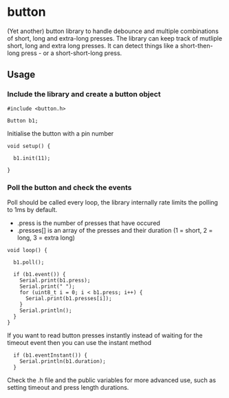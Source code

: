 # button
(Yet another) button library to handle debounce and multiple combinations of short, long and extra-long presses.
The library can keep track of mutliple short, long and extra long presses. It can detect things like a short-then-long press - or a short-short-long press.

## Usage


### Include the library and create a button object
```
#include <button.h>

Button b1;
```


Initialise the button with a pin number
```
void setup() {

  b1.init(11);

}
```


### Poll the button and check the events
Poll should be called every loop, the library internally rate limits the polling to 1ms by default.
* .press is the number of presses that have occured
* .presses[] is an array of the presses and their duration (1 = short, 2 = long, 3 = extra long)
```
void loop() {

  b1.poll();

  if (b1.event()) {
    Serial.print(b1.press);
    Serial.print(" ");
    for (uint8_t i = 0; i < b1.press; i++) {
      Serial.print(b1.presses[i]);
    }
    Serial.println();
  }
}
```


If you want to read button presses instantly instead of waiting for the timeout event then you can use the instant method
```
  if (b1.eventInstant()) {
    Serial.println(b1.duration);
  }
```

Check the .h file and the public variables for more advanced use, such as setting timeout and press length durations.
